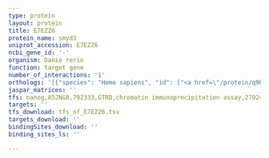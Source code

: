 ```yaml
---
type: protein
layout: protein
title: E7EZZ6
protein_name: smyd3
uniprot_accession: E7EZZ6
ncbi_gene_id: '-'
organism: Danio rerio
function: target gene
number_of_interactions: '1'
orthologs: '[{"species": "Homo sapiens", "id": ["<a href=\"/protein/q9h7b4\">Q9H7B4</a>"]}, {"species": "Mus musculus", "id": ["<a href=\"/protein/q9cwr2\">Q9CWR2</a>"]}, {"species": "Drosophila melanogaster", "id": ["<a href=\"/protein/q9w4x8\">Q9W4X8</a>"]}, {"species": "Caenorhabditis elegans", "id": ["<a href=\"/protein/q23084\">Q23084</a>"]}]'
jaspar_matrices: ''
tfs: nanog,A5JNG8,792333,GTRD,chromatin immunoprecipitation assay,27924024%5Buid%5D,No
targets: ''
tfs_download: tfs_of_E7EZZ6.tsv
targets_download: ''
bindingSites_download: ''
binding_sites_ls: ''

---
```

